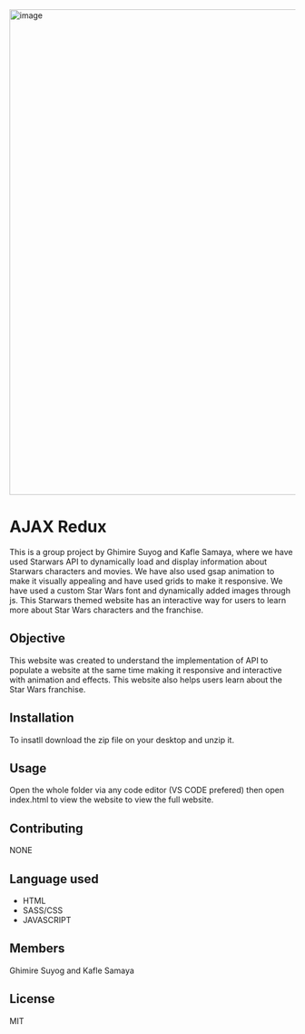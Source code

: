 <img width="855" alt="image" src="https://github.com/samaya007/AJAJ-redux/assets/121986334/47bbca19-7d60-4714-8e2b-13b96d599484">

# AJAX Redux

This is a group project by Ghimire Suyog and Kafle Samaya, where we have used Starwars API to dynamically load and display information about Starwars characters and movies. We have also used gsap animation to make it visually appealing and have used grids to make it responsive. We have used a custom Star Wars font and dynamically added images through js. This Starwars themed website has an interactive way for users to learn more about Star Wars characters and the franchise.

## Objective
This website was created to understand the implementation of API to populate a website at the same time making it responsive and interactive with animation and effects. This website also helps users learn about the Star Wars franchise.

## Installation

To insatll download the zip file on your desktop and unzip it.

## Usage

Open the whole folder via any code editor (VS CODE prefered) then open index.html to view the website to view the full website. 

## Contributing

NONE

## Language used
* HTML
* SASS/CSS
* JAVASCRIPT

## Members
Ghimire Suyog and
Kafle Samaya

## License
MIT
